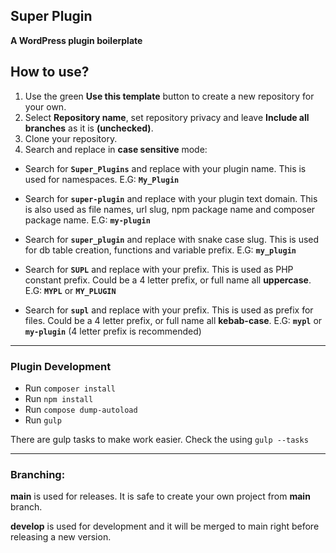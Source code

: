 ## Super Plugin
**A WordPress plugin boilerplate**

## How to use?

1. Use the green **Use this template** button to create a new repository for your own.
2. Select **Repository name**, set repository privacy and leave **Include all branches** as it is **(unchecked)**.
3. Clone your repository.
4. Search and replace in **case sensitive** mode:

* Search for **`Super_Plugins`** and replace with your plugin name. This is used for namespaces. E.G: **`My_Plugin`**

* Search for **`super-plugin`** and replace with your plugin text domain. This is also used as file names, url slug, npm package name and composer package name. E.G: **`my-plugin`**

* Search for **`super_plugin`** and replace with snake case slug. This is used for db table creation, functions and variable prefix. E.G: **`my_plugin`**

* Search for **`SUPL`** and replace with your prefix. This is used as PHP constant prefix. Could be a 4 letter prefix, or full name all **uppercase**. E.G: **`MYPL`** or **`MY_PLUGIN`**

* Search for **`supl`** and replace with your prefix. This is used as prefix for files. Could be a 4 letter prefix, or full name all **kebab-case**. E.G: **`mypl`** or **`my-plugin`** (4 letter prefix is recommended)
---
### Plugin Development
* Run `composer install`
* Run `npm install`
* Run `compose dump-autoload`
* Run `gulp`

There are gulp tasks to make work easier. Check the using `gulp --tasks`

---
### Branching:
**main** is used for releases. It is safe to create your own project from **main** branch.

**develop** is used for development and it will be merged to main right before releasing a new version.

